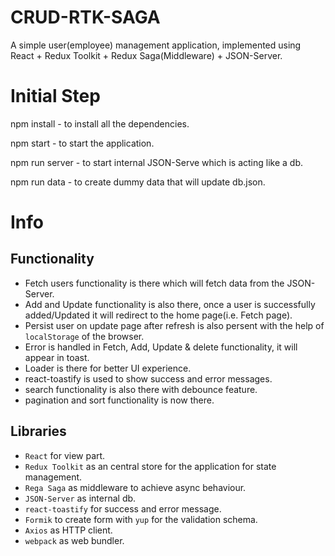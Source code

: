 # CRUD-RTK-SAGA

A simple user(employee) management application, implemented using React + Redux Toolkit + Redux Saga(Middleware) + JSON-Server.

# Initial Step

npm install - to install all the dependencies.

npm start - to start the application.

npm run server - to start internal JSON-Serve which is acting like a db.

npm run data - to create dummy data that will update db.json.

# Info

## Functionality

- Fetch users functionality is there which will fetch data from the JSON-Server.
- Add and Update functionality is also there, once a user is successfully added/Updated it will redirect to the home page(i.e. Fetch page).
- Persist user on update page after refresh is also persent with the help of `localStorage` of the browser.
- Error is handled in Fetch, Add, Update & delete functionality, it will appear in toast.
- Loader is there for better UI experience.
- react-toastify is used to show success and error messages.
- search functionality is also there with debounce feature.
- pagination and sort functionality is now there.

## Libraries

- `React` for view part.
- `Redux Toolkit` as an central store for the application for state management.
- `Rega Saga` as middleware to achieve async behaviour.
- `JSON-Server` as internal db.
- `react-toastify` for success and error message.
- `Formik` to create form with `yup` for the validation schema.
- `Axios` as HTTP client.
- `webpack` as web bundler.
